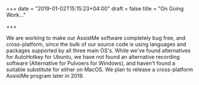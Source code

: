 +++
date = "2019-01-02T15:15:23+04:00"
draft = false
title = "On Going Work..."

+++

We are working to make our AssistMe software completely bug free, and
cross-platform, since the bulk of our source code is using languages and
packages supported by all three main OS's. While we've found alternatives for
AutoHotkey for Ubuntu, we have not found an alternative recording software
(Alternative for Pulvoers for Windows), and haven't found a suitable substitute
for either on MacOS. We plan to release a cross-platform AssistMe program later
in 2019.    
